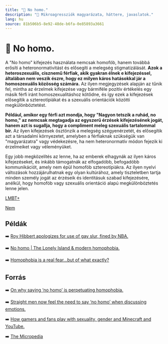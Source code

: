 ```yaml
---
title: "🚫 No homo."
description: "🚫 Mikroagressziók magyarázata, háttere, javaslatok."
lang: hu
source: 81b506b5-8e92-48de-b6fa-0e85893a3661
---
```


<div class="wiki-content agression-title">

# 🚫 No homo.

A "No homo" kifejezés használata nemcsak homofób, hanem továbbá erősíti a heteronormativitást és elősegíti a melegség stigmatizálását. **Azok a heteroszexuális, cisznemű férfiak, akik gyakran élnek e kifejezéssel, általában nem veszik észre, hogy ez milyen káros hatásokkal jár a homoszexuális közösség számára.** Az ilyen megjegyzések alapján az tűnik fel, mintha az érzelmek kifejezése vagy bármiféle pozitív értékelés egy másik férfi iránt homoszexualitáshoz kötődne, és így ezek a kifejezések elősegítik a sztereotípiákat és a szexuális orientációk közötti megkülönböztetést.

**Például, amikor egy férfi azt mondja, hogy "Nagyon tetszik a ruhád, no homo," az nemcsak megtagadja az egyszerű érzések kifejezésének jogát, hanem azt is sugallja, hogy a compliment meleg szexuális tartalommal bír.** Az ilyen kifejezések ösztönzik a melegség szégyenérzetét, és elősegítik azt a társadalmi környezetet, amelyben a férfiaknak szükségük van "magyarázatra" vagy védekezésre, ha nem heteronormatív módon fejezik ki érzelmeiket vagy véleményüket.

Egy jobb megközelítés az lenne, ha az emberek elhagynák az ilyen káros kifejezéseket, és inkább támogatnák az elfogadóbb, befogadóbb kommunikációt, amely nem épül homofób sztereotípiákra. Az ilyen nyelvi változások hozzájárulhatnak egy olyan kultúrához, amely tiszteletben tartja minden személy jogát az érzéseik és identitásuk szabad kifejezésére, anélkül, hogy homofób vagy szexuális orientáció alapú megkülönböztetés lenne jelen.


<div class="categories">

[LMBT+](/#/entry?id=lmbt)

[Nem](/#/entry?id=nem)

</div>

## Példák

➡️ [Roy Hibbert apologizes for use of gay slur, fined by NBA.](https://www.sportingnews.com/us/nba/news/4502775-roy-hibbert-no-homo-apology-gay-slur-pacers-heat-nba-playoffs-2013-david-stern)

➡️ [No homo | The Lonely Island & modern homophobia.](https://headstuff.org/entertainment/music/no-homo-lonely-island-modern-homophobia/)

➡️ [Homophobia is a real fear…but of what exactly?](https://slate.com/human-interest/2014/01/what-is-homophobia-why-straight-men-are-right-to-be-afraid-of-homosexuality.html)

## Forrás

➡️ [On why saying ‘no homo’ is perpetuating homophobia.](https://uws-promethean.com/2020/03/10/on-why-saying-no-homo-is-perpetuating-homophobia/ )

➡️ [Straight men now feel the need to say ‘no homo’ when discussing emotions.](https://www.theguardian.com/commentisfree/2014/feb/23/gay-rights-homophobia-michael-sam )

➡️ [How gamers and fans play with sexuality, gender and Minecraft and YouTube.](https://www.tandfonline.com/doi/full/10.1080/17405904.2014.974635)

➡️ [The Micropedia](https://www.themicropedia.org/)


</div>